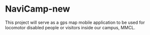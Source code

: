 # NaviCamp-new
 This project will serve as a gps map mobile application to be used for locomotor disabled people or visitors inside our campus, MMCL.

